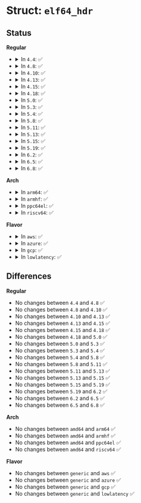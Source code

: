 # Struct: <code>elf64_hdr</code>

## Status
<b>Regular</b>
<ul>
<li>
<details>
<summary>In <code>4.4</code>: ✅</summary>

```c
struct elf64_hdr {
    unsigned char e_ident[16];
    Elf64_Half e_type;
    Elf64_Half e_machine;
    Elf64_Word e_version;
    Elf64_Addr e_entry;
    Elf64_Off e_phoff;
    Elf64_Off e_shoff;
    Elf64_Word e_flags;
    Elf64_Half e_ehsize;
    Elf64_Half e_phentsize;
    Elf64_Half e_phnum;
    Elf64_Half e_shentsize;
    Elf64_Half e_shnum;
    Elf64_Half e_shstrndx;
};
```
</details>
</li>
<li>
<details>
<summary>In <code>4.8</code>: ✅</summary>

```c
struct elf64_hdr {
    unsigned char e_ident[16];
    Elf64_Half e_type;
    Elf64_Half e_machine;
    Elf64_Word e_version;
    Elf64_Addr e_entry;
    Elf64_Off e_phoff;
    Elf64_Off e_shoff;
    Elf64_Word e_flags;
    Elf64_Half e_ehsize;
    Elf64_Half e_phentsize;
    Elf64_Half e_phnum;
    Elf64_Half e_shentsize;
    Elf64_Half e_shnum;
    Elf64_Half e_shstrndx;
};
```
</details>
</li>
<li>
<details>
<summary>In <code>4.10</code>: ✅</summary>

```c
struct elf64_hdr {
    unsigned char e_ident[16];
    Elf64_Half e_type;
    Elf64_Half e_machine;
    Elf64_Word e_version;
    Elf64_Addr e_entry;
    Elf64_Off e_phoff;
    Elf64_Off e_shoff;
    Elf64_Word e_flags;
    Elf64_Half e_ehsize;
    Elf64_Half e_phentsize;
    Elf64_Half e_phnum;
    Elf64_Half e_shentsize;
    Elf64_Half e_shnum;
    Elf64_Half e_shstrndx;
};
```
</details>
</li>
<li>
<details>
<summary>In <code>4.13</code>: ✅</summary>

```c
struct elf64_hdr {
    unsigned char e_ident[16];
    Elf64_Half e_type;
    Elf64_Half e_machine;
    Elf64_Word e_version;
    Elf64_Addr e_entry;
    Elf64_Off e_phoff;
    Elf64_Off e_shoff;
    Elf64_Word e_flags;
    Elf64_Half e_ehsize;
    Elf64_Half e_phentsize;
    Elf64_Half e_phnum;
    Elf64_Half e_shentsize;
    Elf64_Half e_shnum;
    Elf64_Half e_shstrndx;
};
```
</details>
</li>
<li>
<details>
<summary>In <code>4.15</code>: ✅</summary>

```c
struct elf64_hdr {
    unsigned char e_ident[16];
    Elf64_Half e_type;
    Elf64_Half e_machine;
    Elf64_Word e_version;
    Elf64_Addr e_entry;
    Elf64_Off e_phoff;
    Elf64_Off e_shoff;
    Elf64_Word e_flags;
    Elf64_Half e_ehsize;
    Elf64_Half e_phentsize;
    Elf64_Half e_phnum;
    Elf64_Half e_shentsize;
    Elf64_Half e_shnum;
    Elf64_Half e_shstrndx;
};
```
</details>
</li>
<li>
<details>
<summary>In <code>4.18</code>: ✅</summary>

```c
struct elf64_hdr {
    unsigned char e_ident[16];
    Elf64_Half e_type;
    Elf64_Half e_machine;
    Elf64_Word e_version;
    Elf64_Addr e_entry;
    Elf64_Off e_phoff;
    Elf64_Off e_shoff;
    Elf64_Word e_flags;
    Elf64_Half e_ehsize;
    Elf64_Half e_phentsize;
    Elf64_Half e_phnum;
    Elf64_Half e_shentsize;
    Elf64_Half e_shnum;
    Elf64_Half e_shstrndx;
};
```
</details>
</li>
<li>
<details>
<summary>In <code>5.0</code>: ✅</summary>

```c
struct elf64_hdr {
    unsigned char e_ident[16];
    Elf64_Half e_type;
    Elf64_Half e_machine;
    Elf64_Word e_version;
    Elf64_Addr e_entry;
    Elf64_Off e_phoff;
    Elf64_Off e_shoff;
    Elf64_Word e_flags;
    Elf64_Half e_ehsize;
    Elf64_Half e_phentsize;
    Elf64_Half e_phnum;
    Elf64_Half e_shentsize;
    Elf64_Half e_shnum;
    Elf64_Half e_shstrndx;
};
```
</details>
</li>
<li>
<details>
<summary>In <code>5.3</code>: ✅</summary>

```c
struct elf64_hdr {
    unsigned char e_ident[16];
    Elf64_Half e_type;
    Elf64_Half e_machine;
    Elf64_Word e_version;
    Elf64_Addr e_entry;
    Elf64_Off e_phoff;
    Elf64_Off e_shoff;
    Elf64_Word e_flags;
    Elf64_Half e_ehsize;
    Elf64_Half e_phentsize;
    Elf64_Half e_phnum;
    Elf64_Half e_shentsize;
    Elf64_Half e_shnum;
    Elf64_Half e_shstrndx;
};
```
</details>
</li>
<li>
<details>
<summary>In <code>5.4</code>: ✅</summary>

```c
struct elf64_hdr {
    unsigned char e_ident[16];
    Elf64_Half e_type;
    Elf64_Half e_machine;
    Elf64_Word e_version;
    Elf64_Addr e_entry;
    Elf64_Off e_phoff;
    Elf64_Off e_shoff;
    Elf64_Word e_flags;
    Elf64_Half e_ehsize;
    Elf64_Half e_phentsize;
    Elf64_Half e_phnum;
    Elf64_Half e_shentsize;
    Elf64_Half e_shnum;
    Elf64_Half e_shstrndx;
};
```
</details>
</li>
<li>
<details>
<summary>In <code>5.8</code>: ✅</summary>

```c
struct elf64_hdr {
    unsigned char e_ident[16];
    Elf64_Half e_type;
    Elf64_Half e_machine;
    Elf64_Word e_version;
    Elf64_Addr e_entry;
    Elf64_Off e_phoff;
    Elf64_Off e_shoff;
    Elf64_Word e_flags;
    Elf64_Half e_ehsize;
    Elf64_Half e_phentsize;
    Elf64_Half e_phnum;
    Elf64_Half e_shentsize;
    Elf64_Half e_shnum;
    Elf64_Half e_shstrndx;
};
```
</details>
</li>
<li>
<details>
<summary>In <code>5.11</code>: ✅</summary>

```c
struct elf64_hdr {
    unsigned char e_ident[16];
    Elf64_Half e_type;
    Elf64_Half e_machine;
    Elf64_Word e_version;
    Elf64_Addr e_entry;
    Elf64_Off e_phoff;
    Elf64_Off e_shoff;
    Elf64_Word e_flags;
    Elf64_Half e_ehsize;
    Elf64_Half e_phentsize;
    Elf64_Half e_phnum;
    Elf64_Half e_shentsize;
    Elf64_Half e_shnum;
    Elf64_Half e_shstrndx;
};
```
</details>
</li>
<li>
<details>
<summary>In <code>5.13</code>: ✅</summary>

```c
struct elf64_hdr {
    unsigned char e_ident[16];
    Elf64_Half e_type;
    Elf64_Half e_machine;
    Elf64_Word e_version;
    Elf64_Addr e_entry;
    Elf64_Off e_phoff;
    Elf64_Off e_shoff;
    Elf64_Word e_flags;
    Elf64_Half e_ehsize;
    Elf64_Half e_phentsize;
    Elf64_Half e_phnum;
    Elf64_Half e_shentsize;
    Elf64_Half e_shnum;
    Elf64_Half e_shstrndx;
};
```
</details>
</li>
<li>
<details>
<summary>In <code>5.15</code>: ✅</summary>

```c
struct elf64_hdr {
    unsigned char e_ident[16];
    Elf64_Half e_type;
    Elf64_Half e_machine;
    Elf64_Word e_version;
    Elf64_Addr e_entry;
    Elf64_Off e_phoff;
    Elf64_Off e_shoff;
    Elf64_Word e_flags;
    Elf64_Half e_ehsize;
    Elf64_Half e_phentsize;
    Elf64_Half e_phnum;
    Elf64_Half e_shentsize;
    Elf64_Half e_shnum;
    Elf64_Half e_shstrndx;
};
```
</details>
</li>
<li>
<details>
<summary>In <code>5.19</code>: ✅</summary>

```c
struct elf64_hdr {
    unsigned char e_ident[16];
    Elf64_Half e_type;
    Elf64_Half e_machine;
    Elf64_Word e_version;
    Elf64_Addr e_entry;
    Elf64_Off e_phoff;
    Elf64_Off e_shoff;
    Elf64_Word e_flags;
    Elf64_Half e_ehsize;
    Elf64_Half e_phentsize;
    Elf64_Half e_phnum;
    Elf64_Half e_shentsize;
    Elf64_Half e_shnum;
    Elf64_Half e_shstrndx;
};
```
</details>
</li>
<li>
<details>
<summary>In <code>6.2</code>: ✅</summary>

```c
struct elf64_hdr {
    unsigned char e_ident[16];
    Elf64_Half e_type;
    Elf64_Half e_machine;
    Elf64_Word e_version;
    Elf64_Addr e_entry;
    Elf64_Off e_phoff;
    Elf64_Off e_shoff;
    Elf64_Word e_flags;
    Elf64_Half e_ehsize;
    Elf64_Half e_phentsize;
    Elf64_Half e_phnum;
    Elf64_Half e_shentsize;
    Elf64_Half e_shnum;
    Elf64_Half e_shstrndx;
};
```
</details>
</li>
<li>
<details>
<summary>In <code>6.5</code>: ✅</summary>

```c
struct elf64_hdr {
    unsigned char e_ident[16];
    Elf64_Half e_type;
    Elf64_Half e_machine;
    Elf64_Word e_version;
    Elf64_Addr e_entry;
    Elf64_Off e_phoff;
    Elf64_Off e_shoff;
    Elf64_Word e_flags;
    Elf64_Half e_ehsize;
    Elf64_Half e_phentsize;
    Elf64_Half e_phnum;
    Elf64_Half e_shentsize;
    Elf64_Half e_shnum;
    Elf64_Half e_shstrndx;
};
```
</details>
</li>
<li>
<details>
<summary>In <code>6.8</code>: ✅</summary>

```c
struct elf64_hdr {
    unsigned char e_ident[16];
    Elf64_Half e_type;
    Elf64_Half e_machine;
    Elf64_Word e_version;
    Elf64_Addr e_entry;
    Elf64_Off e_phoff;
    Elf64_Off e_shoff;
    Elf64_Word e_flags;
    Elf64_Half e_ehsize;
    Elf64_Half e_phentsize;
    Elf64_Half e_phnum;
    Elf64_Half e_shentsize;
    Elf64_Half e_shnum;
    Elf64_Half e_shstrndx;
};
```
</details>
</li>
</ul>
<b>Arch</b>
<ul>
<li>
<details>
<summary>In <code>arm64</code>: ✅</summary>

```c
struct elf64_hdr {
    unsigned char e_ident[16];
    Elf64_Half e_type;
    Elf64_Half e_machine;
    Elf64_Word e_version;
    Elf64_Addr e_entry;
    Elf64_Off e_phoff;
    Elf64_Off e_shoff;
    Elf64_Word e_flags;
    Elf64_Half e_ehsize;
    Elf64_Half e_phentsize;
    Elf64_Half e_phnum;
    Elf64_Half e_shentsize;
    Elf64_Half e_shnum;
    Elf64_Half e_shstrndx;
};
```
</details>
</li>
<li>
<details>
<summary>In <code>armhf</code>: ✅</summary>

```c
struct elf64_hdr {
    unsigned char e_ident[16];
    Elf64_Half e_type;
    Elf64_Half e_machine;
    Elf64_Word e_version;
    Elf64_Addr e_entry;
    Elf64_Off e_phoff;
    Elf64_Off e_shoff;
    Elf64_Word e_flags;
    Elf64_Half e_ehsize;
    Elf64_Half e_phentsize;
    Elf64_Half e_phnum;
    Elf64_Half e_shentsize;
    Elf64_Half e_shnum;
    Elf64_Half e_shstrndx;
};
```
</details>
</li>
<li>
<details>
<summary>In <code>ppc64el</code>: ✅</summary>

```c
struct elf64_hdr {
    unsigned char e_ident[16];
    Elf64_Half e_type;
    Elf64_Half e_machine;
    Elf64_Word e_version;
    Elf64_Addr e_entry;
    Elf64_Off e_phoff;
    Elf64_Off e_shoff;
    Elf64_Word e_flags;
    Elf64_Half e_ehsize;
    Elf64_Half e_phentsize;
    Elf64_Half e_phnum;
    Elf64_Half e_shentsize;
    Elf64_Half e_shnum;
    Elf64_Half e_shstrndx;
};
```
</details>
</li>
<li>
<details>
<summary>In <code>riscv64</code>: ✅</summary>

```c
struct elf64_hdr {
    unsigned char e_ident[16];
    Elf64_Half e_type;
    Elf64_Half e_machine;
    Elf64_Word e_version;
    Elf64_Addr e_entry;
    Elf64_Off e_phoff;
    Elf64_Off e_shoff;
    Elf64_Word e_flags;
    Elf64_Half e_ehsize;
    Elf64_Half e_phentsize;
    Elf64_Half e_phnum;
    Elf64_Half e_shentsize;
    Elf64_Half e_shnum;
    Elf64_Half e_shstrndx;
};
```
</details>
</li>
</ul>
<b>Flavor</b>
<ul>
<li>
<details>
<summary>In <code>aws</code>: ✅</summary>

```c
struct elf64_hdr {
    unsigned char e_ident[16];
    Elf64_Half e_type;
    Elf64_Half e_machine;
    Elf64_Word e_version;
    Elf64_Addr e_entry;
    Elf64_Off e_phoff;
    Elf64_Off e_shoff;
    Elf64_Word e_flags;
    Elf64_Half e_ehsize;
    Elf64_Half e_phentsize;
    Elf64_Half e_phnum;
    Elf64_Half e_shentsize;
    Elf64_Half e_shnum;
    Elf64_Half e_shstrndx;
};
```
</details>
</li>
<li>
<details>
<summary>In <code>azure</code>: ✅</summary>

```c
struct elf64_hdr {
    unsigned char e_ident[16];
    Elf64_Half e_type;
    Elf64_Half e_machine;
    Elf64_Word e_version;
    Elf64_Addr e_entry;
    Elf64_Off e_phoff;
    Elf64_Off e_shoff;
    Elf64_Word e_flags;
    Elf64_Half e_ehsize;
    Elf64_Half e_phentsize;
    Elf64_Half e_phnum;
    Elf64_Half e_shentsize;
    Elf64_Half e_shnum;
    Elf64_Half e_shstrndx;
};
```
</details>
</li>
<li>
<details>
<summary>In <code>gcp</code>: ✅</summary>

```c
struct elf64_hdr {
    unsigned char e_ident[16];
    Elf64_Half e_type;
    Elf64_Half e_machine;
    Elf64_Word e_version;
    Elf64_Addr e_entry;
    Elf64_Off e_phoff;
    Elf64_Off e_shoff;
    Elf64_Word e_flags;
    Elf64_Half e_ehsize;
    Elf64_Half e_phentsize;
    Elf64_Half e_phnum;
    Elf64_Half e_shentsize;
    Elf64_Half e_shnum;
    Elf64_Half e_shstrndx;
};
```
</details>
</li>
<li>
<details>
<summary>In <code>lowlatency</code>: ✅</summary>

```c
struct elf64_hdr {
    unsigned char e_ident[16];
    Elf64_Half e_type;
    Elf64_Half e_machine;
    Elf64_Word e_version;
    Elf64_Addr e_entry;
    Elf64_Off e_phoff;
    Elf64_Off e_shoff;
    Elf64_Word e_flags;
    Elf64_Half e_ehsize;
    Elf64_Half e_phentsize;
    Elf64_Half e_phnum;
    Elf64_Half e_shentsize;
    Elf64_Half e_shnum;
    Elf64_Half e_shstrndx;
};
```
</details>
</li>
</ul>

## Differences
<b>Regular</b>
<ul>
<li>
No changes between <code>4.4</code> and <code>4.8</code> ✅
</li>
<li>
No changes between <code>4.8</code> and <code>4.10</code> ✅
</li>
<li>
No changes between <code>4.10</code> and <code>4.13</code> ✅
</li>
<li>
No changes between <code>4.13</code> and <code>4.15</code> ✅
</li>
<li>
No changes between <code>4.15</code> and <code>4.18</code> ✅
</li>
<li>
No changes between <code>4.18</code> and <code>5.0</code> ✅
</li>
<li>
No changes between <code>5.0</code> and <code>5.3</code> ✅
</li>
<li>
No changes between <code>5.3</code> and <code>5.4</code> ✅
</li>
<li>
No changes between <code>5.4</code> and <code>5.8</code> ✅
</li>
<li>
No changes between <code>5.8</code> and <code>5.11</code> ✅
</li>
<li>
No changes between <code>5.11</code> and <code>5.13</code> ✅
</li>
<li>
No changes between <code>5.13</code> and <code>5.15</code> ✅
</li>
<li>
No changes between <code>5.15</code> and <code>5.19</code> ✅
</li>
<li>
No changes between <code>5.19</code> and <code>6.2</code> ✅
</li>
<li>
No changes between <code>6.2</code> and <code>6.5</code> ✅
</li>
<li>
No changes between <code>6.5</code> and <code>6.8</code> ✅
</li>
</ul>
<b>Arch</b>
<ul>
<li>
No changes between <code>amd64</code> and <code>arm64</code> ✅
</li>
<li>
No changes between <code>amd64</code> and <code>armhf</code> ✅
</li>
<li>
No changes between <code>amd64</code> and <code>ppc64el</code> ✅
</li>
<li>
No changes between <code>amd64</code> and <code>riscv64</code> ✅
</li>
</ul>
<b>Flavor</b>
<ul>
<li>
No changes between <code>generic</code> and <code>aws</code> ✅
</li>
<li>
No changes between <code>generic</code> and <code>azure</code> ✅
</li>
<li>
No changes between <code>generic</code> and <code>gcp</code> ✅
</li>
<li>
No changes between <code>generic</code> and <code>lowlatency</code> ✅
</li>
</ul>
